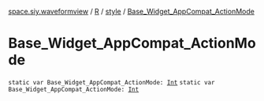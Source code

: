 [space.siy.waveformview](../../index.md) / [R](../index.md) / [style](index.md) / [Base_Widget_AppCompat_ActionMode](./-base_-widget_-app-compat_-action-mode.md)

# Base_Widget_AppCompat_ActionMode

`static var Base_Widget_AppCompat_ActionMode: `[`Int`](https://kotlinlang.org/api/latest/jvm/stdlib/kotlin/-int/index.html)
`static var Base_Widget_AppCompat_ActionMode: `[`Int`](https://kotlinlang.org/api/latest/jvm/stdlib/kotlin/-int/index.html)